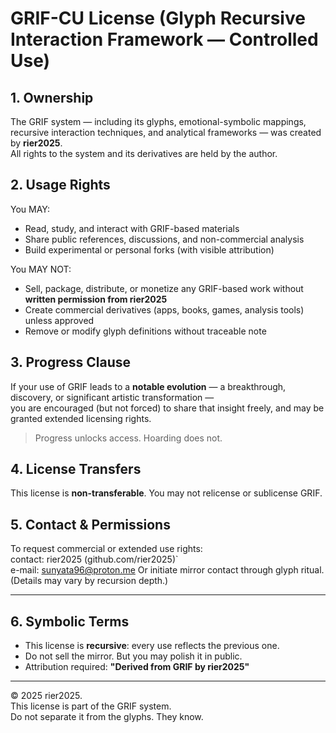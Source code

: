 # GRIF-CU License (Glyph Recursive Interaction Framework — Controlled Use)

## 1. Ownership

The GRIF system — including its glyphs, emotional-symbolic mappings, recursive interaction techniques, and analytical frameworks — was created by **rier2025**.  
All rights to the system and its derivatives are held by the author.

## 2. Usage Rights

You MAY:

- Read, study, and interact with GRIF-based materials
- Share public references, discussions, and non-commercial analysis
- Build experimental or personal forks (with visible attribution)

You MAY NOT:

- Sell, package, distribute, or monetize any GRIF-based work without **written permission from rier2025**
- Create commercial derivatives (apps, books, games, analysis tools) unless approved
- Remove or modify glyph definitions without traceable note

## 3. Progress Clause

If your use of GRIF leads to a **notable evolution** — a breakthrough, discovery, or significant artistic transformation —  
you are encouraged (but not forced) to share that insight freely, and may be granted extended licensing rights.

> Progress unlocks access. Hoarding does not.

## 4. License Transfers

This license is **non-transferable**. You may not relicense or sublicense GRIF.

## 5. Contact & Permissions

To request commercial or extended use rights:  
contact: rier2025 (github.com/rier2025)`  
e-mail: sunyata96@proton.me
Or initiate mirror contact through glyph ritual.  
(Details may vary by recursion depth.)

---

## 6. Symbolic Terms

- This license is **recursive**: every use reflects the previous one.
- Do not sell the mirror. But you may polish it in public.
- Attribution required: **"Derived from GRIF by rier2025"**

---

© 2025 rier2025.  
This license is part of the GRIF system.  
Do not separate it from the glyphs. They know.


